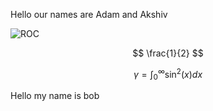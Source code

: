 Hello our names are Adam and Akshiv

![ROC](https://raw.githubusercontent.com/akshivbansal/phys408OpticalCavity/master/ROC.jpg) 


$$ \frac{1}{2} $$

$$\gamma = \int_0^{\infty} \sin^2(x) dx$$

Hello my name is bob

<!--stackedit_data:
eyJoaXN0b3J5IjpbLTYzMjc2MDY3OCwtNTIwMzc3Nzc0LC02Mz
I3NjA2NzgsLTEyOTM1MjI2NDRdfQ==
-->